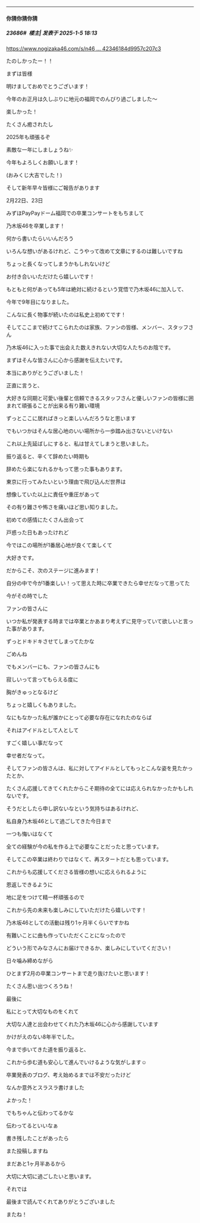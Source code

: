 ﻿
*****

####  你猜你猜你猜  
##### 23686#         楼主| 发表于 2025-1-5 18:13

[https://www.nogizaka46.com/s/n46 ... 42346184d9957c207c3](https://www.nogizaka46.com/s/n46/diary/detail/103024?continueFlag=3dda49412360a42346184d9957c207c3)

たのしかったー！！

まずは皆様

明けましておめでとうございます！

今年のお正月は久しぶりに地元の福岡でのんびり過ごしました〜

楽しかった！

たくさん癒されたし

2025年も頑張るぞ

素敵な一年にしましょうね✨

今年もよろしくお願いします！

(おみくじ大吉でした！)

そして新年早々皆様にご報告があります

2月22日、23日

みずほPayPayドーム福岡での卒業コンサートをもちまして

乃木坂46を卒業します！

何から書いたらいいんだろう

いろんな想いがあるけれど、こうやって改めて文章にするのは難しいですね

ちょっと長くなってしまうかもしれないけど

お付き合いいただけたら嬉しいです！

もともと何があっても5年は絶対に続けるという覚悟で乃木坂46に加入して、

今年で9年目になりました。

こんなに長く物事が続いたのは私史上初めてです！

そしてここまで続けてこられたのは家族、ファンの皆様、メンバー、スタッフさん

乃木坂46に入った事で出会えた数えきれない大切な人たちのお陰です。

まずはそんな皆さんに心から感謝を伝えたいです。

本当にありがとうございました！

正直に言うと、

大好きな同期と可愛い後輩と信頼できるスタッフさんと優しいファンの皆様に囲まれて頑張ることが出来る有り難い環境

ずっとここに居ればきっと楽しいんだろうなと思います

でもいつかはそんな居心地のいい場所から一歩踏み出さないといけない

これ以上先延ばしにすると、私は甘えてしまうと思いました。

振り返ると、辛くて辞めたい時期も

辞めたら楽になれるかもって思った事もあります。

東京に行ってみたいという理由で飛び込んだ世界は

想像していた以上に責任や重圧があって

その有り難さや怖さを痛いほど思い知りました。

初めての感情にたくさん出会って

戸惑った日もあったけれど

今ではこの場所が1番居心地が良くて楽しくて

大好きです。

だからこそ、次のステージに進みます！

自分の中で今が1番楽しい！って思えた時に卒業できたら幸せだなって思ってた

今がその時でした

ファンの皆さんに

いつか私が発表する時までは卒業とかあまり考えずに見守っていて欲しいと言った事があります。

ずっとドキドキさせてしまってたかな

ごめんね

でもメンバーにも、ファンの皆さんにも

寂しいって言ってもらえる度に

胸がきゅっとなるけど

ちょっと嬉しくもありました。

なにもなかった私が誰かにとって必要な存在になれたのならば

それはアイドルとして人として

すごく嬉しい事だなって

幸せ者だなって。

そしてファンの皆さんは、私に対してアイドルとしてもっとこんな姿を見たかったとか、

たくさん応援してきてくれたからこそ期待の全てには応えられなかったかもしれないです。

そうだとしたら申し訳ないなという気持ちはあるけれど、

私自身乃木坂46として過ごしてきた今日まで

一つも悔いはなくて

全ての経験が今の私を作る上で必要なことだったと思っています。

そしてこの卒業は終わりではなくて、再スタートだとも思っています。

これからも応援してくださる皆様の想いに応えられるように

恩返しできるように

地に足をつけて精一杯頑張るので

これから先の未来も楽しみにしていただけたら嬉しいです！

乃木坂46としての活動は残り1ヶ月半くらいですかね

有難いことに曲も作っていただくことになったので

どういう形でみなさんにお届けできるか、楽しみにしていてください！

日々噛み締めながら

ひとまず2月の卒業コンサートまで走り抜けたいと思います！

たくさん思い出つくろうね！

最後に

私にとって大切なものをくれて

大切な人達と出会わせてくれた乃木坂46に心から感謝しています

かけがえのない8年半でした。

今まで歩いてきた道を振り返ると、

これから歩む道も安心して進んでいけるような気がします☺︎

卒業発表のブログ、考え始めるまでは不安だったけど

なんか意外とスラスラ書けました

よかった！

でもちゃんと伝わってるかな

伝わってるといいなぁ

書き残したことがあったら

また投稿しますね

まだあと1ヶ月半あるから

大切に大切に過ごしたいと思います。

それでは

最後まで読んでくれてありがとうございました

またね！

